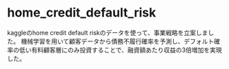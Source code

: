 # home_credit_default_risk
kaggleのhome credit default riskのデータを使って、事業戦略を立案しました。
機械学習を用いて顧客データから債務不履行確率を予測し、デフォルト確率の低い有料顧客層にのみ投資することで、融資額あたり収益の3倍増加を実現した。
